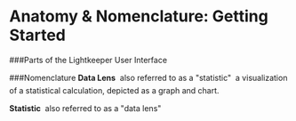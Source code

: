 # Anatomy & Nomenclature: Getting Started

###Parts of the Lightkeeper User Interface


###Nomenclature
**Data Lens** &#151; also referred to as a "statistic" &#151; a visualization of a statistical calculation, depicted as a graph and chart.

**Statistic** &#151; also referred to as a "data lens" &#151; 
